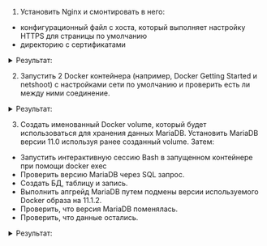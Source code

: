 1. Установить Nginx и смонтировать в него:
- конфигурационный файл с хоста, который выполняет настройку HTTPS для страницы по умолчанию
- директорию с сертификатами

<details><summary>Результат:</summary>
  
Вроде бы делаю все правильно, но открыть по https не удается

![image](https://github.com/tms-dos21-onl/aleksey-ivanishchev/assets/93286236/e34ef4e9-ee93-42f8-a079-a72baa61c9dd)
![image](https://github.com/tms-dos21-onl/aleksey-ivanishchev/assets/93286236/c3ed91b8-ff1f-4bb9-9a99-8a58c8da82ed)
![image](https://github.com/tms-dos21-onl/aleksey-ivanishchev/assets/93286236/962200fd-8366-45bd-9fe5-398c6460be8e)
![image](https://github.com/tms-dos21-onl/aleksey-ivanishchev/assets/93286236/1ff21685-0c24-4910-9b13-3d7dab71f84a)
![image](https://github.com/tms-dos21-onl/aleksey-ivanishchev/assets/93286236/5d60b434-82eb-4a31-94e8-dcc0e3d95daa)
![image](https://github.com/tms-dos21-onl/aleksey-ivanishchev/assets/93286236/c24e59af-ee12-40be-9fa2-ef6674c067df)

</details>

2. Запустить 2 Docker контейнера (например, Docker Getting Started и netshoot) с настройками сети по умолчанию и проверить есть ли между ними соединение.

<details><summary>Результат:</summary>
Смотрю ip в запущенном контейнере:
  
![image](https://github.com/tms-dos21-onl/aleksey-ivanishchev/assets/93286236/4be24405-0e90-4eb9-9fed-aa9e44c0c0bd)

Ставлю netshoot и пингую:

![image](https://github.com/tms-dos21-onl/aleksey-ivanishchev/assets/93286236/412f5b1a-6c22-4ff7-ba2d-cab5f8a515c5)
![image](https://github.com/tms-dos21-onl/aleksey-ivanishchev/assets/93286236/dc6761a2-eea1-4701-b2f1-2bb79d38d1a5)

</details>

3. Создать именованный Docker volume, который будет использоваться для хранения данных MariaDB. Установить MariaDB версии 11.0 используя ранее созданный volume. Затем:
- Запустить интерактивную сессию Bash в запущенном контейнере при помощи docker exec
- Проверить версию MariaDB через SQL запрос.
- Создать БД, таблицу и запись.
- Выполнить апгрейд MariaDB путем подмены версии используемого Docker образа на 11.1.2.
- Проверить, что версия MariaDB поменялась.
- Проверить, что данные остались.

<details><summary>Результат:</summary>

Создал volume:

![image](https://github.com/tms-dos21-onl/aleksey-ivanishchev/assets/93286236/e8380ac8-95be-4979-a939-3a64a4c86176)

Скачал образ БД:

![image](https://github.com/tms-dos21-onl/aleksey-ivanishchev/assets/93286236/947628b3-f6c4-47c0-83b8-43b4c4db6c5a)

Запуск контейнера с mariadb версии 11.2 (установка пароля обязательна):
```
docker run -d -v maria:/var/lib/mysql/ --name mariaTest mariadb:11.0
```
![image](https://github.com/tms-dos21-onl/aleksey-ivanishchev/assets/93286236/4ac9c77c-f62d-4f59-b917-e0271e0faab3)

Запуск bash:

![image](https://github.com/tms-dos21-onl/aleksey-ivanishchev/assets/93286236/c5005d1b-e47d-42f0-89f1-82cd851fd9a9)

Установка mysql и mariadb:

![image](https://github.com/tms-dos21-onl/aleksey-ivanishchev/assets/93286236/2ebc155a-5373-42ca-997b-2445350a26e5)

![image](https://github.com/tms-dos21-onl/aleksey-ivanishchev/assets/93286236/54367c56-b1e5-4aad-9f6b-4bb672ec665e)

Проверка версии:

![image](https://github.com/tms-dos21-onl/aleksey-ivanishchev/assets/93286236/9c9d3bfe-5cc6-423a-8e5f-28bc69858c85)

Создаю БД, таблицу и запись:

![image](https://github.com/tms-dos21-onl/aleksey-ivanishchev/assets/93286236/df52b2e3-5dcd-4f15-87bd-b049b43ef700)

```
CREATE TABLE Customers
(
    Id INT,
    Age INT,
    FirstName VARCHAR(20),
    LastName VARCHAR(20)
);
```
![image](https://github.com/tms-dos21-onl/aleksey-ivanishchev/assets/93286236/11be5b07-8fbf-415a-9191-c826ef012b00)
```
INSERT Customers(Id, Age, FirstName, LastName) 
VALUES (1, 18, 'Иван', 'Иванов');
```
![image](https://github.com/tms-dos21-onl/aleksey-ivanishchev/assets/93286236/41d83a6a-e8f8-4dca-879c-4323ab2033f4)

Запуск контейнера с mariadb версии 11.3 

![image](https://github.com/tms-dos21-onl/aleksey-ivanishchev/assets/93286236/3c0d532c-3c14-42b8-8d02-e507e6ea0257)

![image](https://github.com/tms-dos21-onl/aleksey-ivanishchev/assets/93286236/51ccc47b-eda9-4b33-aea8-5902c3d303e4)

</details>

